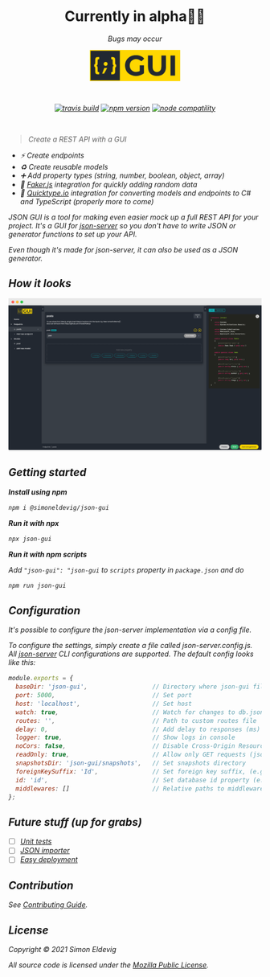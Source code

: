 <p align="center">
    <h1 align="center">Currently in alpha👷‍♂️</h1>
    <p align="center"><i>Bugs may occur<i></p>
</p>

<p align="center">
    <img align="center" width="180" src="public/logo.png?raw=true" alt="json-gui logo">
</p>
<br/>
<p align="center">
  <a href="https://travis-ci.org/simoneldevig/json-gui"><img src="https://travis-ci.org/simoneldevig/json-gui.svg?branch=master" alt="travis build"></a>
  <a href="https://www.npmjs.com/package/@simoneldevig/json-gui"><img src="https://img.shields.io/npm/v/@simoneldevig/json-gui" alt="npm version"></a>
  <a href="https://nodejs.org/en/about/releases/"><img src="https://img.shields.io/badge/node-%3E%3D10-green" alt="node compatility"></a>
</p>
<br/>

> Create a REST API with a GUI

- ⚡️ Create endpoints
- ♻️ Create reusable models
- ➕ Add property types (string, number, boolean, object, array)
- 🦄 [Faker.js](https://github.com/marak/Faker.js/) integration for quickly adding random data
- 🔌 [Quicktype.io](https://quicktype.io/) integration for converting models and endpoints to C# and TypeScript (properly more to come)

JSON GUI is a tool for making even easier mock up a full REST API for your project. It's a GUI for [json-server](https://github.com/typicode/json-server) so you don't have to write JSON or generator functions to set up your API.

Even though it's made for json-server, it can also be used as a JSON generator.

## How it looks
<img src="public/screenshot.png?raw=true" alt="json-gui screenshot">

## Getting started

**Install using npm**

``` bash
npm i @simoneldevig/json-gui
```


**Run it with npx**

``` bash
npx json-gui 
```

**Run it with npm scripts**

Add `"json-gui": "json-gui` to `scripts` property in `package.json` and do

``` bash
npm run json-gui
```

## Configuration
It's possible to configure the json-server implementation via a config file. 

To configure the settings, simply create a file called json-server.config.js. All [json-server](https://github.com/typicode/json-server#cli-usage) CLI configurations are supported. The default config looks like this:

```javascript
module.exports = {
  baseDir: 'json-gui',                  // Directory where json-gui files are located
  port: 5000,                           // Set port  
  host: 'localhost',                    // Set host
  watch: true,                          // Watch for changes to db.json
  routes: '',                           // Path to custom routes file
  delay: 0,                             // Add delay to responses (ms)
  logger: true,                         // Show logs in console
  noCors: false,                        // Disable Cross-Origin Resource Sharing  
  readOnly: true,                       // Allow only GET requests (json-gui will overwrite posted data on generate)
  snapshotsDir: 'json-gui/snapshots',   // Set snapshots directory 
  foreignKeySuffix: 'Id',               // Set foreign key suffix, (e.g. _id as in post_id)
  id: 'id',                             // Set database id property (e.g. _id)
  middlewares: []                       // Relative paths to middleware files 
};
```

## Future stuff (up for grabs)
- [ ] [Unit tests](https://github.com/simoneldevig/json-gui/issues/2)
- [ ] [JSON importer](https://github.com/simoneldevig/json-gui/issues/1)
- [ ] [Easy deployment](https://github.com/simoneldevig/json-gui/issues/7)

## Contribution
See [Contributing Guide](https://github.com/simoneldevig/json-gui/tree/master/.github/CONTRIBUTING.md).

## License
Copyright © 2021 Simon Eldevig

All source code is licensed under the [Mozilla Public License](https://github.com/simoneldevig/json-gui/blob/master/LICENSE).

